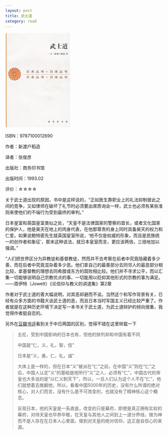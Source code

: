 ```yaml
---
layout: post
title: 武士道
category: read
---
```

<img class="cover" src="/images/2011/12/9787100012690-207x300.jpg" width="207" height="300" />

ISBN：9787100012690

作者：新渡户稻造

译者：张俊彦

出版社：商务印书馆

出版时间：1993.02

评价：☆☆☆☆

关于武士道出现的原因，书中是这样说的，“正如医生靠职业上的礼法抑制彼此之间的竞争，又如律师在破坏了礼节时必须要出席质询会一样，武士也必须有某些准则来使他们的不端行为受到最终的审判。”

日本皇室和英国皇室类似之处，“天皇不是法律国家的警察的首长，或者文化国家的保护人，他是昊天在地上的肉身代表，在他那尊贵的身上同时具备昊天的权力和仁爱。如果说鲍特密先生就英国皇室所说，‘他不仅是权威的形象，而且是民族统一的创作者和象征’，那末这种说法，就日本皇室而言，更应该两倍，三倍地加以强调。”

“人们把世界区分为异教徒和基督教徒，然而并不去考察在前者中究竟隐藏着多少善，而在后者中究竟混杂着多少恶。他们拿自己的最善部分去同邻人的最恶部分相比较，拿基督教的理想去同希腊或东方的腐败相比较。他们并不寻求公平，而以汇集一切能够说明自己宗教优点的事、一切能用以贬抑其他形式的宗教的事为满足。——周伊特（Jowett）《论信仰与教义的讲道集》第2章

作者对于武士道的善大幅说明，对其恶却避而不谈。当然这个和写作背景有关，已经有众多方面的书籍大谈武士道的恶，而且日本当时军国主义已经比较严重了。作者就是在这种历史环境下决定写一本书关于武士道，为武士道辩护的倾向很重，我觉得作者挺自恋的。

另外在<a href="http://book.douban.com/review/1168958/" target="_blank">豆瓣书评</a>看到关于中日两国的区别，觉得不错在这里转载一下
> 五伦，受到中国影响的日本也有，但他的排列却和中国有着不同
> 
> 中国是“仁，义，礼，智，信”
> 
> 日本是“义，勇，仁，礼，诚”
> 
> 大体上是一样的，但在日本“义”被派在“仁”之前，在中国“义”则在“仁”之后，中国人认定“义”的基础是他所行“义”之人，必须有“仁”。中国古代的帝皇也大多说的是“以仁义制天下”，所以，一旦人们认为这个人不在“仁”，他们就想着去推翻他，所以，看看中国5000年的历史，没有什么所谓的绝对核心，对人们而言，没有什么是不可改变的，也就没有了精神核心这个概念。
> 
> 反观日本，他的天皇是一系直底，改变的只是幕府，即使是真正拥有实权的幕府，对待天皇也毕恭毕敬，在天皇与其他人之间划上一道分界线，做为神而不是人存在在日本人心里面，做到对天皇的绝对信仰，这正是自信心的来源。
